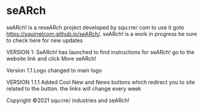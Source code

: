# seARch
seARch! is a reseARch project developed by squ:rre/ com
to use it goto https://squirrelcom.github.io/seARch/. seARch! is a work in progress be sure to check here for new updates

VERSION 1:
SeARch! has launched to find instructions for seARch! go to the website link and click More seARch!


Version 1.1
Logo changed to main logo


VERSION 1.1.1
Added Cool New and News buttons which redirect you to site related to the button. the links will change every week


Copyright ©2021 squ:rre/ industries and seARch!
